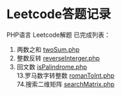 # Leetcode答题记录
PHP语言 Leetcode解题
已完成列表：
1. 两数之和 <a href="https://github.com/Han0207/Leetcode/blob/master/codes/twoSum.php">twoSum.php</a>
7. 整数反转 <a href="https://github.com/Han0207/Leetcode/blob/master/codes/reverseInterger.php">reverseInterger.php</a>
9. 回文数 <a href="https://github.com/Han0207/Leetcode/blob/master/codes/isPalindrome.php">isPalindrome.php</a><br/>
13.罗马数字转整数 <a href="https://github.com/Han0207/Leetcode/blob/master/codes/romanToInt.php">romanToInt.php</a><br/>
74.搜索二维矩阵 <a href="https://github.com/Han0207/Leetcode/blob/master/codes/searchMatrix.php">searchMatrix.php</a>

